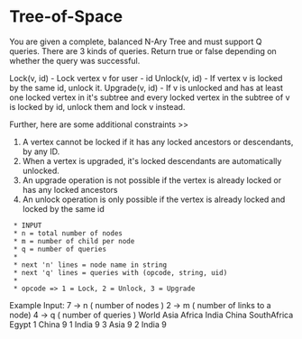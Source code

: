 # Tree-of-Space
You are given a complete, balanced N-Ary Tree and must support Q queries. There are 3 kinds of queries. Return true or false depending on whether the query was successful.

Lock(v, id) - Lock vertex v for user - id
Unlock(v, id) - If vertex v is locked by the same id, unlock it.
Upgrade(v, id) - If v is unlocked and has at least one locked vertex in it's subtree and every locked vertex in the subtree of v is locked by id, unlock them and lock v instead.

Further, here are some additional constraints >> 
   1. A vertex cannot be locked if it has any locked ancestors or descendants, by any ID.
   2. When a vertex is upgraded, it's locked descendants are automatically unlocked.
   3. An upgrade operation is not possible if the vertex is already locked or has any locked ancestors
   4. An unlock operation is only possible if the vertex is already locked and locked by the same id


	 * INPUT
	 * n = total number of nodes
	 * m = number of child per node
	 * q = number of queries
	 *
	 * next 'n' lines = node name in string
	 * next 'q' lines = queries with (opcode, string, uid)
	 *
	 * opcode => 1 = Lock, 2 = Unlock, 3 = Upgrade
	


Example Input:
7 -> n ( number of nodes )
2 -> m ( number of links to a node)
4 -> q ( number of queries )
World
Asia
Africa
India
China
SouthAfrica
Egypt
1 China 9
1 India 9
3 Asia 9
2 India 9

